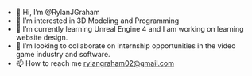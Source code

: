 - 👋 Hi, I’m @RylanJGraham
- 👀 I’m interested in 3D Modeling and Programming 
- 🌱 I’m currently learning Unreal Engine 4 and I am working on learning website design. 
- 💞️ I’m looking to collaborate on internship opportunities in the video game industry and software. 
- 📫 How to reach me rylangraham02@gmail.com

<!---
RylanJGraham/RylanJGraham is a ✨ special ✨ repository because its `README.md` (this file) appears on your GitHub profile.
You can click the Preview link to take a look at your changes.
--->
